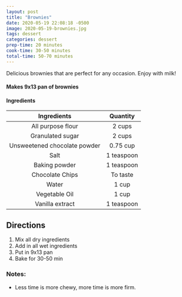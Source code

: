 ```yaml
---
layout: post
title: "Brownies"
date: 2020-05-19 22:08:18 -0500
image: 2020-05-19-brownies.jpg
tags: dessert
categories: dessert
prep-time: 20 minutes
cook-time: 30-50 minutes
total-time: 50-70 minutes
---
```


Delicious brownies that are perfect for any occasion. Enjoy with milk!

#### Makes 9x13 pan of brownies

#### Ingredients

|          Ingredients         |  Quantity  |
|:----------------------------:|:----------:|
|       All purpose flour      |   2 cups   |
|       Granulated sugar       |   2 cups   |
| Unsweetened chocolate powder |  0.75 cup  |
|             Salt             | 1 teaspoon |
|         Baking powder        | 1 teaspoon |
|        Chocolate Chips       |  To taste  |
|             Water            |    1 cup   |
|         Vegetable Oil        |    1 cup   |
|        Vanilla extract       | 1 teaspoon |

## Directions

1. Mix all dry ingredients
2. Add in all wet ingredients
3. Put in 9x13 pan
4. Bake for 30-50 min

### Notes:

* Less time is more chewy, more time is more firm.
